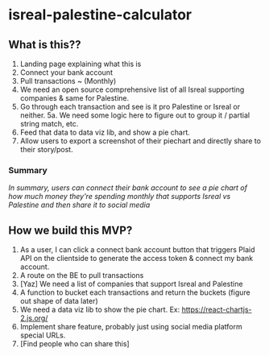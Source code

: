 # isreal-palestine-calculator

## What is this??

1. Landing page explaining what this is
2. Connect your bank account
3. Pull transactions ~ (Monthly)
4. We need an open source comprehensive list of all Isreal supporting companies & same for Palestine.
5. Go through each transaction and see is it pro Palestine or Isreal or neither.
   5a. We need some logic here to figure out to group it / partial string match, etc.
6. Feed that data to data viz lib, and show a pie chart.
7. Allow users to export a screenshot of their piechart and directly share to their story/post.

### Summary

_In summary, users can connect their bank account to see a pie chart of how much money they're spending monthly that supports Isreal vs Palestine and then share it to social media_

## How we build this MVP?

1. As a user, I can click a connect bank account button that triggers Plaid API on the clientside to generate the access token & connect my bank account.
2. A route on the BE to pull transactions
3. [Yaz] We need a list of companies that support Isreal and Palestine
4. A function to bucket each transactions and return the buckets (figure out shape of data later)
5. We need a data viz lib to show the pie chart. Ex: https://react-chartjs-2.js.org/
6. Implement share feature, probably just using social media platform special URLs.
7. [Find people who can share this]
